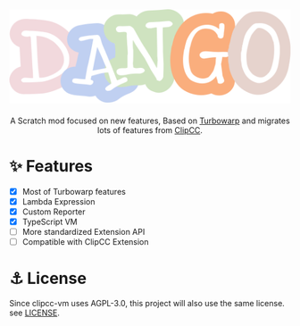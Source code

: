 <div align="center">

![dango-logo](./assets/dango.svg)
---

A Scratch mod focused on new features, Based on [Turbowarp](https://github.com/TurboWarp/scratch-vm) and migrates lots of features from [ClipCC](https://github.com/Clipteam/clipcc-vm).

</div>

# ✨ Features
- [x] Most of Turbowarp features
- [x] Lambda Expression
- [x] Custom Reporter
- [x] TypeScript VM
- [ ] More standardized Extension API
- [ ] Compatible with ClipCC Extension
# ⚓ License
Since clipcc-vm uses AGPL-3.0, this project will also use the same license. see [LICENSE](./LICENSE).
